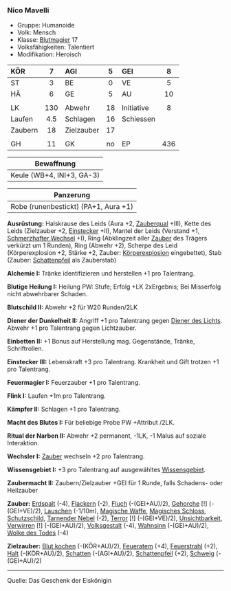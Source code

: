 ### Nico Mavelli

- Gruppe: Humanoide
- Volk: Mensch
- Klasse: [Blutmagier](../../grw/charaktere-heldenklassen-blutmagier.md) 17
- Volksfähigkeiten: Talentiert
- Modifikation: Heroisch

| KÖR     |  7  | AGI        |  5  | GEI        |  8  |
| :------ | :-: | :--------- | :-: | :--------- | :-: |
| ST      |  3  | BE         |  0  | VE         |  5  |
| HÄ      |  6  | GE         |  5  | AU         | 10  |
|         |     |            |     |            |     |
| LK      | 130 | Abwehr     | 18  | Initiative |  8  |
| Laufen  | 4.5 | Schlagen   | 16  | Schiessen  |     |
| Zaubern | 18  | Zielzauber | 17  |            |     |
|         |     |            |     |            |     |
| GH      | 11  | GK         | no  | EP         | 436 |

|        Bewaffnung         |
| :-----------------------: |
| Keule (WB+4, INI+3, GA-3) |

|              Panzerung               |
| :----------------------------------: |
| Robe (runenbestickt) (PA+1, Aura +1) |

**Ausrüstung:** Halskrause des Leids (Aura +2, [Zauberqual](../../grw/talente/zauberqual.md) +III), Kette des Leids (Zielzauber +2, [Einstecker](../../grw/talente/einstecker.md) +II), Mantel der Leids (Verstand +1, [Schmerzhafter Wechsel](../../grw/talente/schmerzhafter-wechsel.md) +I), Ring (Abklingzeit aller [Zauber](../../fanwerk/zauber/zauber.md) des Trägers verkürzt um 1 Runden), Ring (Abwehr +2), Scherpe des Leid (Körperexplosion +2, Stärke +2, Zauber: [Körperexplosion](../../grw/zauber/koerperexplosion.md) eingebettet), Stab (Zauber: [Schattenpfeil](../../grw/zauber/schattenpfeil.md) als Zauberstab)

**Alchemie I:** Tränke identifizieren und herstellen +1 pro Talentrang.

**Blutige Heilung I:** Heilung PW: Stufe; Erfolg +LK 2xErgebnis; Bei Misserfolg nicht abwehrbarer Schaden.

**Blutschild II:** Abwehr +2 für W20 Runden/2LK

**Diener der Dunkelheit II:** Angriff +1 pro Talentrang gegen [Diener des Lichts](../../grw/talente/diener-des-lichts.md). Abwehr +1 pro Talentrang gegen Lichtzauber.

**Einbetten II:** +1 Bonus auf Herstellung mag. Gegenstände, Tränke, Schriftrollen.

**Einstecker III:** Lebenskraft +3 pro Talentrang. Krankheit und Gift trotzen +1 pro Talentrang.

**Feuermagier I:** Feuerzauber +1 pro Talentrang.

**Flink I:** Laufen +1m pro Talentrang.

**Kämpfer II:** Schlagen +1 pro Talentrang.

**Macht des Blutes I:** Für beliebige Probe PW +Attribut /2LK.

**Ritual der Narben II:** Abwehr +2 permanent, -1LK, -1 Malus auf soziale Interaktion.

**Wechsler I:** [Zauber](../../fanwerk/zauber/zauber.md) wechseln +2 pro Talentrang.

**Wissensgebiet I:** +3 pro Talentrang auf ausgewähltes [Wissensgebiet](../../grw/talente/wissensgebiet.md).

**Zaubermacht II:** Zaubern/Zielzauber +GEI für 1 Runde, falls Schadens- oder Heilzauber

**Zauber:** [Erdspalt](../../grw/zauber/erdspalt.md) (-4), [Flackern](../../grw/zauber/flackern.md) (-2), [Fluch](../../grw/zauber/fluch.md) (-(GEI+AU)/2), [Gehorche](../../grw/zauber/gehorche.md) [!] (-(GEI+VE)/2), [Lauschen](../../grw/zauber/lauschen.md) (-1/10m), [Magische Waffe](../../grw/zauber/magische-waffe.md), [Magisches Schloss](../../grw/zauber/magisches-schloss.md), [Schutzschild](../../grw/zauber/schutzschild.md), [Tarnender Nebel](../../grw/zauber/tarnender-nebel.md) (-2), [Terror](../../grw/zauber/terror.md) [!] (-(GEI+VE)/2), [Unsichtbarkeit](../../grw/zauber/unsichtbarkeit.md), [Verwirren](../../grw/zauber/verwirren.md) [!] (-(GEI+AU)/2), [Volksgestalt](../../grw/zauber/volksgestalt.md) (-4), [Wahnsinn](../../grw/zauber/wahnsinn.md) (-(GEI+AU)/2), [Wolke des Todes](../../grw/zauber/wolke-des-todes.md) (-4)

**Zielzauber:** [Blut kochen](../../grw/zauber/blut-kochen.md) (-(KÖR+AU)/2), [Feueratem](../../grw/zauber/feueratem.md) (+4), [Feuerstrahl](../../grw/zauber/feuerstrahl.md) (+2), [Halt](../../grw/zauber/halt.md) (-(KÖR+AU)/2), [Schatten](../../grw/zauber/schatten.md) (-(AGI+AU)/2), [Schattenpfeil](../../grw/zauber/schattenpfeil.md) (+2), [Schweig](../../grw/zauber/schweig.md) (-(GEI+AU)/2)

---

Quelle: Das Geschenk der Eiskönigin
